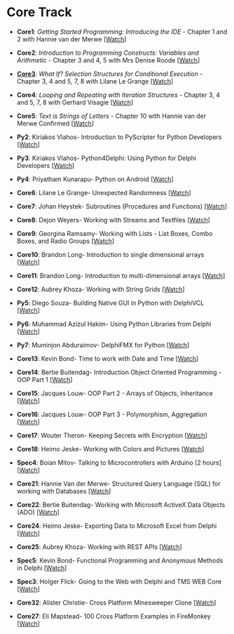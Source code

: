 # Core Track

* **Core1**: _Getting Started Programming: Introducing the IDE_ - Chapter 1 and 2 with Hannie van der Merwe [[Watch](https://youtu.be/TqDc6i72g4c)]
* **Core2**: _Introduction to Programming Constructs: Variables and Arithmetic_ - Chapter 3 and 4, 5 with Mrs Denise Roode [[Watch](https://youtu.be/EZq9CE4Uu6M)]
* **[Core3](https://github.com/LearnDelphiorg/BootCamp2022/tree/main/Core/Core3%20-%20Selection%20Structures%20for%20Conditional%20Execution)**: _What If? Selection Structures for Conditional Execution_	- Chapter 3, 4 and 5, 7, 8 with Lilane Le Grange [[Watch](https://youtu.be/y62GTUBix4Y)]
* **Core4**: _Looping and Repeating with Iteration Structures_	- Chapter 3, 4 and 5, 7, 8 with Gerhard Visagie [[Watch](https://youtu.be/WL_kAYeuaTQ)]
* **Core5**: _Text is Strings of Letters_ - Chapter 10 with Hannie van der Merwe	Confirmed	[[Watch](https://youtu.be/7auX8kaCo2w)]

* **Py2**: 	Kiriakos Vlahos-	Introduction to PyScripter for Python Developers		[[Watch](https://youtu.be/I3zcepgPxkA)]
* **Py3**: 	Kiriakos Vlahos-	Python4Delphi: Using Python for Delphi Developers		[[Watch](https://youtu.be/znpSJPUGwLo)]
* **Py4**: 	Priyatham Kunarapu-	Python on Android						[[Watch](https://youtu.be/txBHUa5M10E)]
* **Core6**: 	Lilane Le Grange-	Unexpected Randomness						[[Watch](https://youtu.be/L3DKww63UBM)]
* **Core7**: 	Johan Heystek-		Subroutines (Procedures and Functions)				[[Watch](https://youtu.be/XXLhtCT8tto)]
* **Core8**: 	Dejon Weyers-		Working with Streams and Textfiles				[[Watch](https://youtu.be/N_PZ6WxokmA)]
* **Core9**: 	Georgina Ramsamy-	Working with Lists - List Boxes, Combo Boxes, and Radio Groups	[[Watch](https://youtu.be/c9o4t-vLzc4)]
* **Core10**: 	Brandon Long-		Introduction to single dimensional arrays			[[Watch](https://youtu.be/BWumNbR3epQ)]
* **Core11**: 	Brandon Long-		Introduction to multi-dimensional arrays			[[Watch](https://youtu.be/OxcwJ4hqLLQ)]
* **Core12**: 	Aubrey Khoza-		Working with String Grids					[[Watch](https://youtu.be/fl7cAYb1FMY)]
* **Py5**: 	Diego Souza-		Building Native GUI in Python with DelphiVCL			[[Watch](https://youtu.be/dAbCHv0f_qQ)]
* **Py6**: 	Muhammad Azizul Hakim-	Using Python Libraries from Delphi				[[Watch](https://youtu.be/j2xugHg_Msc)]
* **Py7**: 	Muminjon Abduraimov-	DelphiFMX for Python						[[Watch](https://youtu.be/_1BgB5UiRLc)]
* **Core13**: 	Kevin Bond-		Time to work with Date and Time					[[Watch](https://youtu.be/MQR20Y2_WQQ)]
* **Core14**: 	Bertie Buitendag-	Introduction Object Oriented Programming - OOP Part 1		[[Watch](https://youtu.be/bz1DXRUM0ko)]
* **Core15**: 	Jacques Louw-		OOP Part 2 - Arrays of Objects, Inheritance			[[Watch](https://youtu.be/zb7r9hMXV9I)]
* **Core16**: 	Jacques Louw-		OOP Part 3 - Polymorphism, Aggregation				[[Watch](https://youtu.be/1Bl5q1xQLRk)]
* **Core17**: 	Wouter Theron-		Keeping Secrets with Encryption					[[Watch](https://youtu.be/bmVFWm6kT4g)]
* **Core18**: 	Heimo Jeske-		Working with Colors and Pictures				[[Watch](https://youtu.be/rXxJds8qG0g)]
* **Spec4**: 	Boian Mitov-		Talking to Microcontrollers with Arduino [2 hours]		[[Watch](https://youtu.be/tK2M3LiXj6A)]
* **Core21**: 	Hannie Van der Merwe-	Structured Query Language (SQL) for working with Databases	[[Watch](https://youtu.be/oXBBOGEo9tg)]
* **Core22**: 	Bertie Buitendag-	Working with Microsoft ActiveX Data Objects (ADO)		[[Watch](https://youtu.be/o6yVxwi0QBA)]
* **Core24**: 	Heimo Jeske-		Exporting Data to Microsoft Excel from Delphi			[[Watch](https://youtu.be/Dg_17dfhqHo)]
* **Core25**: 	Aubrey Khoza-		Working with REST APIs						[[Watch](https://youtu.be/C2EqpkOwHGg)]
* **Spec5**: 	Kevin Bond-		Functional Programming and Anonymous Methods in Delphi		[[Watch](https://youtu.be/8ozhf7hb5RQ)]
* **Spec3**: 	Holger Flick-		Going to the Web with Delphi and TMS WEB Core			[[Watch](https://youtu.be/b0EUAjT4TKw)]
* **Core32**: 	Alister Christie-	Cross Platform Minesweeper Clone				[[Watch](https://youtu.be/OZaeME7ErhM)]
* **Core27**: 	Eli Mapstead-		100 Cross Platform Examples in FireMonkey			[[Watch](https://youtu.be/-BtdI5KwmPc)]


